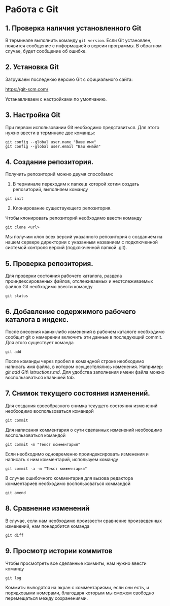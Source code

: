 # Работа с Git
## 1. Проверка наличия установленного Git
В терминале выполнить команду `git version`. 
Если Git установлен, появится сообщение с информацией о версии программы. В обратном случае, будет сообщение об ошибке.

## 2. Установка Git
Загружаем последнюю версию Git с официального сайта:

 https://git-scm.com/

Устанавливаем с настройками по умолчанию.

## 3. Настройка Git

При первом использовании Git необходимо представиться. 
Для этого нужно ввести в терминале две команды: 
```
git config --global user.name "Ваше имя"
git config --global user.email "Ваш емайл"

```

## 4. Создание репозитория.

Получить репозиторий можно двумя способами: 

1. В терминале переходим к папке,в которой хотим создать репозиторий, выполняем команду 
```
git init
```
2. Клонирование существующего репозитория.

Чтобы клонировать репозиторий необходимо ввести команду 
```
git clone <url>
```
Мы получим клон всех версий указанного репозитория с созданием на нашем сервере директории с указанным названием с подключенной системой контроля версий (подключенной папкой .git).

## 5. Проверка репозитория.
Для проверки состояния рабочего каталога, раздела проиндексированных файлов, отслеживаемых и неотслеживаемых файлов Git необходимо ввести команду
```
git status
```
## 6. Добавление содержимого рабочего каталога в индекс.
После внесения каких-либо изменений в рабочем каталоге необходимо сообщит git о намерении включить эти данные в последующий commit. Для этого существует команда
```
git add
```
После команды через пробел в командной строке необходимо написать имя файла, в котором осуществлялись изменения. Например: _git add Git\ istructions.md_. Для удобства заполнения имени файла можно воспользоваться клавишей _tab_.

## 7. Снимок текущего состояния изменений.
Для создания своеобразного снимка текущего состояния изменений необходимо воспользоваться командой
```
git commit
```
Для написания комментария о сути сделанных изменений необходимо воспользоваться командой

```
git commit -m "Текст комментария"
```
Если необходимо одновременно проиндексировать изменения и написать к ним комментарий, используем команду
```
git commit -a -m "Текст комментария"
```
В случае ошибочного комментария для вызова редактора комментариев необходимо воспользоваться коммандой
```
git amend
```

## 8. Сравнение изменений
В случае, если нам необходимо произвести сравнение произведенных изменений, нам понадобится команда 
```
git diff
```
## 9. Просмотр истории коммитов
Чтобы просмотреть все сделанные коммиты, нам нужно ввести команду 
```
git log
```
Коммиты выводятся на экран с комментариями, если они есть, и порядковыми номерами, благодаря которым мы сможем свободно перемещаться между сохранениями.
